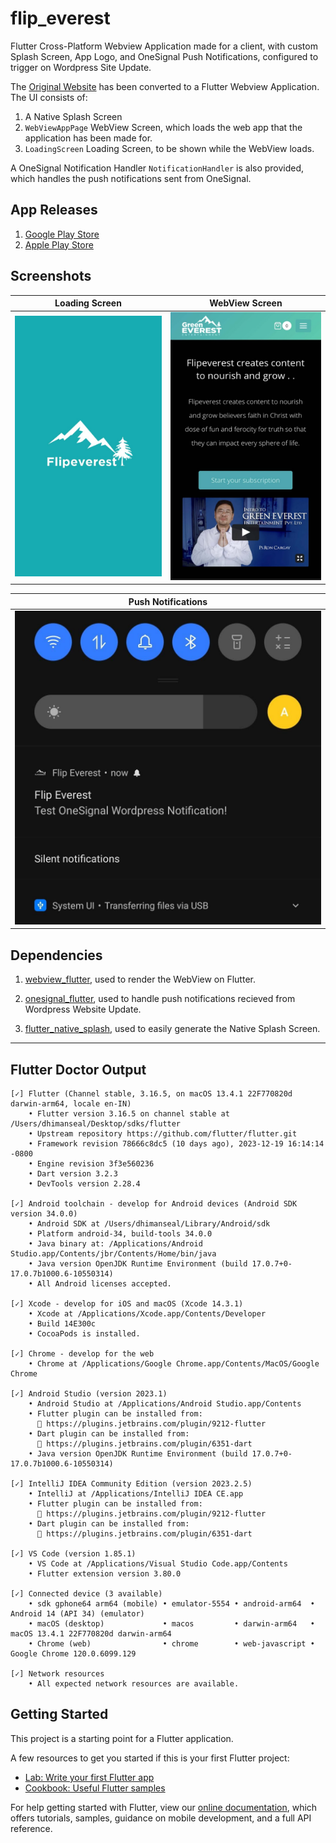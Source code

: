 # flip_everest

Flutter Cross-Platform Webview Application made for a client, with custom Splash Screen, App Logo, and OneSignal Push Notifications, configured to trigger on Wordpress Site Update.

The [Original Website](https://flipeverest.com/) has been converted to a Flutter Webview Application. The UI consists of:

1. A Native Splash Screen
2. `WebViewAppPage` WebView Screen, which loads the web app that the application has been made for.
3. `LoadingScreen` Loading Screen, to be shown while the WebView loads.

A OneSignal Notification Handler `NotificationHandler` is also provided, which handles the push notifications sent from OneSignal.

## App Releases

1. [Google Play Store](https://play.google.com/store/apps/details?id=com.dhi13man.flip_everest)
2. [Apple Play Store](https://itunes.apple.com/us/app/flip-everest/id1489749074?mt=8)

## Screenshots

| Loading Screen | WebView Screen |
|:---:|:---:|
| ![Loading Screen](https://raw.githubusercontent.com/dhi13man/flip_everest_webview/main/screenshots/LoadingScreen.jpg) | ![WebView Screen](https://raw.githubusercontent.com/dhi13man/flip_everest_webview/main/screenshots/WebView.jpg) |

| Push Notifications |
|:---:|
| ![Push Notifications](https://raw.githubusercontent.com/dhi13man/flip_everest_webview/main/screenshots/PushNotification.jpg) |

## Dependencies

1. [webview_flutter](https://pub.dev/webview_flutter), used to render the WebView on Flutter.

2. [onesignal_flutter](https://pub.dev/onesignal_flutter), used to handle push notifications recieved from Wordpress Website Update.

3. [flutter_native_splash](https://pub.dev/flutter_native_splash), used to easily generate the Native Splash Screen.

---

## Flutter Doctor Output

```out
[✓] Flutter (Channel stable, 3.16.5, on macOS 13.4.1 22F770820d darwin-arm64, locale en-IN)
    • Flutter version 3.16.5 on channel stable at /Users/dhimanseal/Desktop/sdks/flutter
    • Upstream repository https://github.com/flutter/flutter.git
    • Framework revision 78666c8dc5 (10 days ago), 2023-12-19 16:14:14 -0800
    • Engine revision 3f3e560236
    • Dart version 3.2.3
    • DevTools version 2.28.4

[✓] Android toolchain - develop for Android devices (Android SDK version 34.0.0)
    • Android SDK at /Users/dhimanseal/Library/Android/sdk
    • Platform android-34, build-tools 34.0.0
    • Java binary at: /Applications/Android Studio.app/Contents/jbr/Contents/Home/bin/java
    • Java version OpenJDK Runtime Environment (build 17.0.7+0-17.0.7b1000.6-10550314)
    • All Android licenses accepted.

[✓] Xcode - develop for iOS and macOS (Xcode 14.3.1)
    • Xcode at /Applications/Xcode.app/Contents/Developer
    • Build 14E300c
    • CocoaPods is installed.

[✓] Chrome - develop for the web
    • Chrome at /Applications/Google Chrome.app/Contents/MacOS/Google Chrome

[✓] Android Studio (version 2023.1)
    • Android Studio at /Applications/Android Studio.app/Contents
    • Flutter plugin can be installed from:
      🔨 https://plugins.jetbrains.com/plugin/9212-flutter
    • Dart plugin can be installed from:
      🔨 https://plugins.jetbrains.com/plugin/6351-dart
    • Java version OpenJDK Runtime Environment (build 17.0.7+0-17.0.7b1000.6-10550314)

[✓] IntelliJ IDEA Community Edition (version 2023.2.5)
    • IntelliJ at /Applications/IntelliJ IDEA CE.app
    • Flutter plugin can be installed from:
      🔨 https://plugins.jetbrains.com/plugin/9212-flutter
    • Dart plugin can be installed from:
      🔨 https://plugins.jetbrains.com/plugin/6351-dart

[✓] VS Code (version 1.85.1)
    • VS Code at /Applications/Visual Studio Code.app/Contents
    • Flutter extension version 3.80.0

[✓] Connected device (3 available)
    • sdk gphone64 arm64 (mobile) • emulator-5554 • android-arm64  • Android 14 (API 34) (emulator)
    • macOS (desktop)             • macos         • darwin-arm64   • macOS 13.4.1 22F770820d darwin-arm64
    • Chrome (web)                • chrome        • web-javascript • Google Chrome 120.0.6099.129

[✓] Network resources
    • All expected network resources are available.
```

## Getting Started

This project is a starting point for a Flutter application.

A few resources to get you started if this is your first Flutter project:

- [Lab: Write your first Flutter app](https://flutter.dev/docs/get-started/codelab)
- [Cookbook: Useful Flutter samples](https://flutter.dev/docs/cookbook)

For help getting started with Flutter, view our
[online documentation](https://flutter.dev/docs), which offers tutorials,
samples, guidance on mobile development, and a full API reference.
